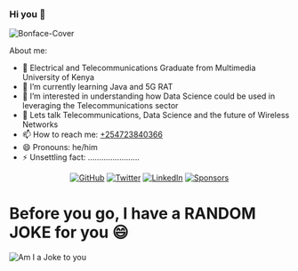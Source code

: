 ### Hi you 👋

<!--
** tevish321/tevish321** is a ✨ _special_ ✨ repository because its `README.md` (this file) appears on your GitHub profile.-->


![Bonface-Cover](https://github.com/tevish321/tevish321/blob/main/cover.gif?raw=true)

About me:

- 🔭 Electrical and Telecommunications Graduate from Multimedia University of Kenya
- 🌱 I’m currently learning Java and 5G RAT
- 🤔 I’m interested in understanding how Data Science could be used in leveraging the Telecommunications sector
- 💬 Lets talk Telecommunications, Data Science and the future of Wireless Networks
- 📫 How to reach me: <a href="tel:+254723840366">+254723840366</a>
- 😄 Pronouns: he/him
- ⚡ Unsettling fact: .......................

<p align="center">
	<a href="https://github.com/tevish321"><img src="https://img.shields.io/github/followers/tevish321.svg?label=GitHub&style=social" alt="GitHub"></a>
	<a href="https://twitter.com/eng_in_here"><img src="https://img.shields.io/twitter/follow/eng_in_here?label=Twitter&style=social" alt="Twitter"></a>
	<a href="https://www.linkedin.com/in/Boniface Mutea"><img src="https://img.shields.io/badge/LinkedIn--_.svg?style=social&logo=linkedin" alt="LinkedIn"></a>
	<a href="https://github.com/sponsors/tevish321"><img src="https://img.shields.io/badge/Sponsors--_.svg?style=social&logo=github&logoColor=EA4AAA" alt="Sponsors"></a>
	
</p>

# Before you go, I have a **RANDOM JOKE** for you :smile:

![Am I a Joke to you](https://readme-jokes.vercel.app/api)

